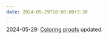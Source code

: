 ```yaml
---
date: 2024-05-29T10:00:00+3:30
---
```


2024-05-29: [Coloring proofs](https://jpsaha.github.io/MOTP/combinatorics/ColoringProofs) updated.
